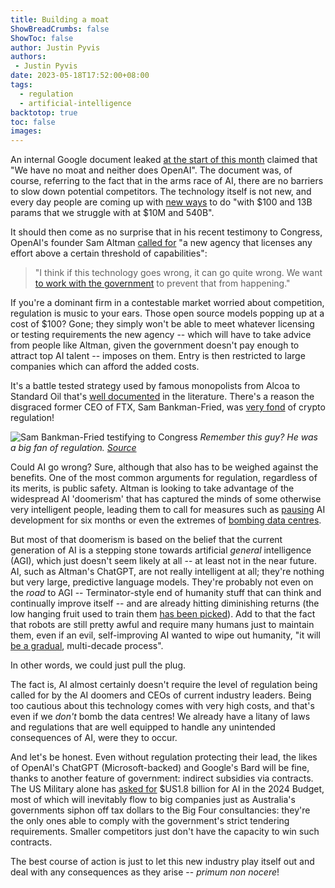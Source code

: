 ```yaml
---
title: Building a moat
ShowBreadCrumbs: false
ShowToc: false
author: Justin Pyvis
authors: 
 - Justin Pyvis
date: 2023-05-18T17:52:00+08:00
tags:
  - regulation
  - artificial-intelligence
backtotop: true
toc: false
images:
---
```

An internal Google document leaked [at the start of this month](https://www.semianalysis.com/p/google-we-have-no-moat-and-neither) claimed that "We have no moat and neither does OpenAI". The document was, of course, referring to the fact that in the arms race of AI, there are no barriers to slow down potential competitors. The technology itself is not new, and every day people are coming up with [new ways](https://lmsys.org/blog/2023-03-30-vicuna/) to do "with $100 and 13B params that we struggle with at $10M and 540B".

It should then come as no surprise that in his recent testimony to Congress, OpenAI's founder Sam Altman [called for](https://www.axios.com/2023/05/17/ai-leaders-sam-altman-regulate-senate) "a new agency that licenses any effort above a certain threshold of capabilities":

> "I think if this technology goes wrong, it can go quite wrong. We want [to work with the government](https://au.finance.yahoo.com/news/openais-ceo-wants-us-regulation-of-ai-his-ideas-already-exist-in-some-states-221337389.html) to prevent that from happening." 

If you're a dominant firm in a contestable market worried about competition, regulation is music to your ears. Those open source models popping up at a cost of $100? Gone; they simply won't be able to meet whatever licensing or testing requirements the new agency -- which will have to take advice from people like Altman, given the government doesn't pay enough to attract top AI talent -- imposes on them. Entry is then restricted to large companies which can afford the added costs. 

It's a battle tested strategy used by famous monopolists from Alcoa to Standard Oil that's [well documented](https://link.springer.com/referenceworkentry/10.1007/978-1-4614-7883-6_403-2) in the literature. There's a reason the disgraced former CEO of FTX, Sam Bankman-Fried, was [very fond](https://markets.businessinsider.com/news/currencies/sam-bankman-fried-ftx-crypto-regulation-experts-security-sec-markets-2022-2) of crypto regulation!

![Sam Bankman-Fried testifying to Congress](/images/bankman-congress-2022.jpg) *Remember this guy? He was a big fan of regulation. [Source](https://www.vox.com/recode/2022/11/17/23463277/ftx-crypto-regulation-sam-bankman-fried-alameda-sec-gary-gensler)* 

Could AI go wrong? Sure, although that also has to be weighed against the benefits. One of the most common arguments for regulation, regardless of its merits, is public safety. Altman is looking to take advantage of the widespread AI 'doomerism' that has captured the minds of some otherwise very intelligent people, leading them to call for measures such as [pausing](https://www.dw.com/en/tech-experts-call-for-6-month-pause-on-ai-development/a-65174081) AI development for six months or even the extremes of [bombing data centres](https://www.reddit.com/r/ChatGPT/comments/12818ks/end_of_days_expert_calls_for_bombing_of_ai_data/).

But most of that doomerism is based on the belief that the current generation of AI is a stepping stone towards artificial *general* intelligence (AGI), which just doesn't seem likely at all -- at least not in the near future. AI, such as Altman's ChatGPT, are not really intelligent at all; they're nothing but very large, predictive language models. They're probably not even on the *road* to AGI -- Terminator-style end of humanity stuff that can think and continually improve itself -- and are already hitting diminishing returns (the low hanging fruit used to train them [has been picked](https://www.theatlantic.com/technology/archive/2023/01/artificial-intelligence-ai-chatgpt-dall-e-2-learning/672754/)). Add to that the fact that robots are still pretty awful and require many humans just to maintain them, even if an evil, self-improving AI wanted to wipe out humanity, "it will [be a gradual](https://www.understandingai.org/p/why-im-not-worried-about-ai-taking), multi-decade process". 

In other words, we could just pull the plug.

The fact is, AI almost certainly doesn't require the level of regulation being called for by the AI doomers and CEOs of current industry leaders. Being too cautious about this technology comes with very high costs, and that's even if we *don't* bomb the data centres! We already have a litany of laws and regulations that are well equipped to handle any unintended consequences of AI, were they to occur.

And let's be honest. Even without regulation protecting their lead, the likes of OpenAI's ChatGPT (Microsoft-backed) and Google's Bard will be fine, thanks to another feature of government: indirect subsidies via contracts. The US Military alone has [asked for](https://www.bloomberg.com/news/articles/2023-05-17/china-military-ai-use-raises-alarm-for-congress-ex-google-ceo) $US1.8 billion for AI in the 2024 Budget, most of which will inevitably flow to big companies just as Australia's governments siphon off tax dollars to the Big Four consultancies: they're the only ones able to comply with the government's strict tendering requirements. Smaller competitors just don't have the capacity to win such contracts.

The best course of action is just to let this new industry play itself out and deal with any consequences as they arise -- *primum non nocere*!
